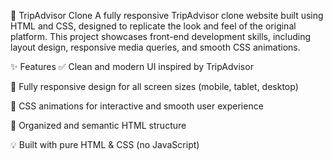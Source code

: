 

🧳 TripAdvisor Clone
A fully responsive TripAdvisor clone website built using HTML and CSS, designed to replicate the look and feel of the original platform. This project showcases front-end development skills, including layout design, responsive media queries, and smooth CSS animations.

✨ Features
✅ Clean and modern UI inspired by TripAdvisor

📱 Fully responsive design for all screen sizes (mobile, tablet, desktop)

🎨 CSS animations for interactive and smooth user experience

🧩 Organized and semantic HTML structure

💡 Built with pure HTML & CSS (no JavaScript)

